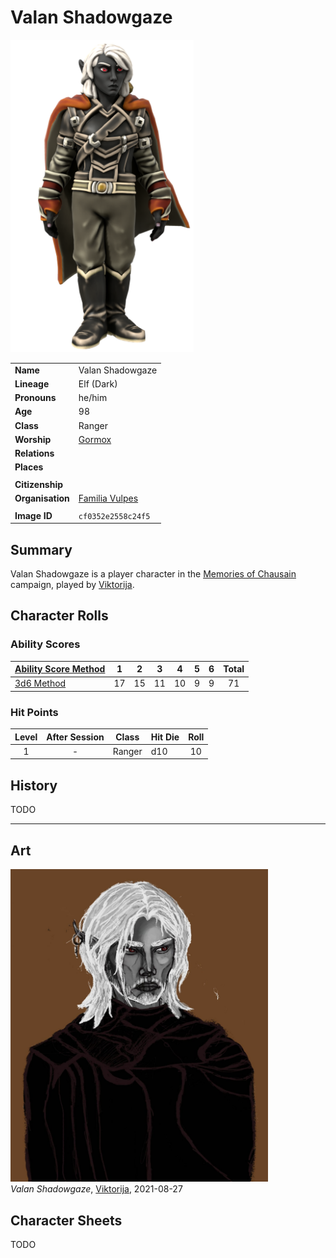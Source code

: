 # Valan Shadowgaze

<img src="https://raw.githubusercontent.com/jesskelsall/astarus-images/main/characters/portraits/cf0352e2558c24f5.png" height="500" />

|||
| --- | --- |
| **Name** | Valan Shadowgaze | character.3
| **Lineage** | Elf (Dark) |
| **Pronouns** | he/him |
| **Age** | 98 |
| **Class** | Ranger |
| **Worship** | [Gormox](../gods/deities/gormox.md) |
| **Relations** | |
| **Places** | |
|||
| **Citizenship** | |
| **Organisation** | [Familia Vulpes](../organisations/familia-vulpes.md) |
|||
| **Image ID** | `cf0352e2558c24f5` |

## Summary

Valan Shadowgaze is a player character in the [Memories of Chausain](../campaigns/C3-memories-of-chausain.md) campaign, played by [Viktorija](../players/viktorija.md).

## Character Rolls

### Ability Scores

| [Ability Score Method](../mechanics/ability-score-method/ability-score-method.md) | 1 | 2 | 3 | 4 | 5 | 6 | Total |
| --- |:---:|:---:|:---:|:---:|:---:|:---:|:---:|
| [3d6 Method](../mechanics/ability-score-method/3d6-method.md) | 17 | 15 | 11 | 10 | 9 | 9 | 71 |

### Hit Points

| Level | After Session | Class | Hit Die | Roll |
|:---:|:---:| --- | --- |:---:|
| 1 | - | Ranger | d10 | 10 |

## History

TODO

---

## Art

<img src="https://raw.githubusercontent.com/jesskelsall/astarus-images/main/art/21eee0441816a677.jpg" height="500" /><br>*Valan Shadowgaze*, [Viktorija](../players/viktorija.md), 2021-08-27

## Character Sheets

TODO

